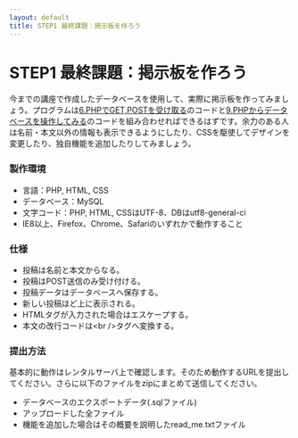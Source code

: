 ```yaml
---
layout: default
title: STEP1 最終課題：掲示板を作ろう
---
```

# STEP1 最終課題：掲示板を作ろう

今までの講座で作成したデータベースを使用して、実際に掲示板を作ってみましょう。プログラムは[6.PHPでGET,POSTを受け取る](6.html)のコードと[9.PHPからデータベースを操作してみる](9.html)のコードを組み合わせればできるはずです。余力のある人は名前・本文以外の情報も表示できるようにしたり、CSSを駆使してデザインを変更したり、独自機能を追加したりしてみましょう。

### 製作環境

* 言語：PHP, HTML, CSS
* データベース：MySQL
* 文字コード：PHP, HTML, CSSはUTF-8、DBはutf8-general-ci
* IE8以上、Firefox、Chrome、Safariのいずれかで動作すること

### 仕様

* 投稿は名前と本文からなる。
* 投稿はPOST送信のみ受け付ける。
* 投稿データはデータベースへ保存する。
* 新しい投稿ほど上に表示される。
* HTMLタグが入力された場合はエスケープする。
* 本文の改行コードは&lt;br /&gt;タグへ変換する。

### 提出方法

基本的に動作はレンタルサーバ上で確認します。そのため動作するURLを提出してください。さらに以下のファイルをzipにまとめて送信してください。

* データベースのエクスポートデータ(.sqlファイル)
* アップロードした全ファイル
* 機能を追加した場合はその概要を説明したread_me.txtファイル